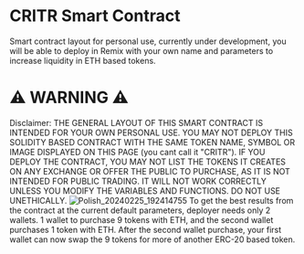 # CRITR Smart Contract
Smart contract layout for personal use, currently under development, you will be able to deploy in Remix with your own name and parameters to increase liquidity in ETH based tokens.
# ⚠️ WARNING ⚠️ 
Disclaimer:
THE GENERAL LAYOUT OF THIS SMART CONTRACT IS INTENDED FOR YOUR OWN PERSONAL USE. YOU MAY NOT DEPLOY THIS SOLIDITY BASED CONTRACT WITH THE SAME TOKEN NAME, SYMBOL OR IMAGE DISPLAYED ON THIS PAGE (you cant call it "CRITR"). IF YOU DEPLOY THE CONTRACT, YOU MAY NOT LIST THE TOKENS IT CREATES ON ANY EXCHANGE OR OFFER THE PUBLIC TO PURCHASE, AS IT IS NOT INTENDED FOR PUBLIC TRADING. IT WILL NOT WORK CORRECTLY UNLESS YOU MODIFY THE VARIABLES AND FUNCTIONS. DO NOT USE UNETHICALLY. 
![Polish_20240225_192414755](https://github.com/taurusloathe/CRITR-Token/assets/110080228/2343bf36-819d-4651-b169-b8cdf7caa281)
To get the best results from the contract at the current default parameters, deployer needs only 2 wallets. 1 wallet to purchase 9 tokens with ETH, and the second wallet purchases 1 token with ETH. After the second wallet purchase, your first wallet can now swap the 9 tokens for more of another ERC-20 based token.
